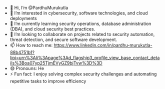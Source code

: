 - 👋 Hi, I’m @PardhuMurukutla
- 👀 I’m interested in cybersecurity, software technologies, and cloud deployments
- 🌱 I’m currently learning security operations, database administration (DBA), and cloud security best practices.
- 💞️ I’m looking to collaborate on projects related to security automation, threat detection, and secure software development.
- 📫 How to reach me: https://www.linkedin.com/in/pardhu-murukutla-88b4751b1?lipi=urn%3Ali%3Apage%3Ad_flagship3_profile_view_base_contact_details%3Boa07yp25TjmEVyGZ9bjTvw%3D%3D
- 😄 Pronouns: He
- ⚡ Fun fact: I enjoy solving complex security challenges and automating repetitive tasks to improve efficiency

<!---
PardhuMurukutla/PardhuMurukutla is a ✨ special ✨ repository because its `README.md` (this file) appears on your GitHub profile.
You can click the Preview link to take a look at your changes.
--->
